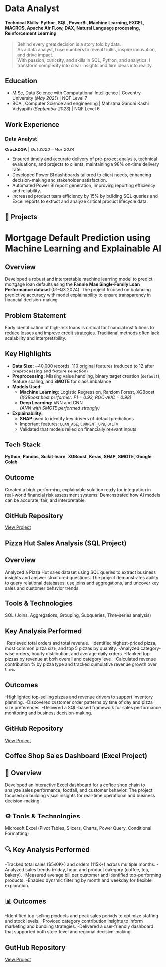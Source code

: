 # Data Analyst
#### Technical Skills: Python, SQL, PowerBi, Machine Learning, EXCEL, MACROS, Apache Air FLow, DAX, Natural Language processing, Reinforcement Learning
> Behind every great decision is a story told by data.  
> As a data analyst, I use numbers to reveal truths, inspire innovation, and drive impact.  
> With passion, curiosity, and skills in SQL, Python, and analytics, I transform complexity into clear insights and turn ideas into reality.

## Education
- M.Sc, Data Science with Computational Intelligence | Coventry University (_May 2025_)	| NQF Level 7							       		
- BCA , Computer Science and engineering	| Mahatma Gandhi Kashi Vidyapith (_September 2023_)	| NQF Level 6	        		

## Work Experience
### Data Analyst  
**CrackDSA** | *Oct 2023 – Mar 2024*

- Ensured timely and accurate delivery of pre-project analysis, technical evaluations, and projects to clients, maintaining a 98% on-time delivery rate.  
- Developed Power BI dashboards tailored to client needs, enhancing decision-making and stakeholder satisfaction.  
- Automated Power BI report generation, improving reporting efficiency and reliability.  
- Increased product team efficiency by 15% by building SQL queries and Excel reports to extract and analyze critical product lifecycle data.


## 💼 Projects
# Mortgage Default Prediction using Machine Learning and Explainable AI

## Overview  
Developed a robust and interpretable machine learning model to predict mortgage loan defaults using the **Fannie Mae Single-Family Loan Performance dataset** (Q1–Q3 2024). The project focused on balancing predictive accuracy with model explainability to ensure transparency in financial decision-making.

## Problem Statement  
Early identification of high-risk loans is critical for financial institutions to reduce losses and improve credit strategies. Traditional methods often lack scalability and interpretability.

## Key Highlights
- **Data Size:** ~40,000 records, 110 original features (reduced to 12 after preprocessing and feature selection)
- **Preprocessing:** Missing value handling, binary target creation (`default`), feature scaling, and **SMOTE** for class imbalance
- **Models Used:**
  - **Machine Learning:** Logistic Regression, Random Forest, XGBoost  
    *(XGBoost best performer: F1 = 0.93, ROC-AUC = 0.98)*
  - **Deep Learning:** ANN and CNN  
    *(ANN with SMOTE performed strongly)*
- **Explainability:**
  - **SHAP** used to identify key drivers of default predictions  
  - Important features: `LOAN_AGE`, `CURRENT_UPB`, `OCLTV`  
  - Validated that models relied on financially relevant inputs

## Tech Stack  
**Python**, **Pandas**, **Scikit-learn**, **XGBoost**, **Keras**, **SHAP**, **SMOTE**, **Google Colab**

## Outcome  
Created a high-performing, explainable solution ready for integration in real-world financial risk assessment systems. Demonstrated how AI models can be accurate, fair, and interpretable.

## GitHub Repository  
<a href="https://github.com/vivek-kumar24/Credit_Risk_Prediction_XAI" target="_blank">
  View Project
</a>

## Pizza Hut Sales Analysis (SQL Project)
## Overview
Analyzed a Pizza Hut sales dataset using SQL queries to extract business insights and answer structured questions. The project demonstrates ability to query relational databases, use joins and aggregations, and uncover key sales and customer behavior trends.

## Tools & Technologies
SQL (Joins, Aggregations, Grouping, Subqueries, Time-series analysis)

## Key Analysis Performed
-Retrieved total orders and total revenue.
-Identified highest-priced pizza, most common pizza size, and top 5 pizzas by quantity.
-Analyzed category-wise orders, hourly distribution, and average daily orders.
-Ranked top pizzas by revenue at both overall and category level.
-Calculated revenue contribution % by pizza type and tracked cumulative revenue growth over time.

## Outcomes
-Highlighted top-selling pizzas and revenue drivers to support inventory planning.
-Discovered customer order patterns by time of day and pizza size preferences.
-Delivered a SQL-based framework for sales performance monitoring and business decision-making.
## GitHub Repository  
<a href="https://github.com/vivek-kumar24/pizza-sales---SQL" target="_blank">
  View Project
</a> 

## Coffee Shop Sales Dashboard (Excel Project)
## 📌 Overview
Developed an interactive Excel dashboard for a coffee shop chain to analyze sales performance, footfall, and customer behavior. The project focused on building visual insights for real-time operational and business decision-making.

## ⚙️ Tools & Technologies
Microsoft Excel (Pivot Tables, Slicers, Charts, Power Query, Conditional Formatting)

## 🔍 Key Analysis Performed
-Tracked total sales ($540K+) and orders (115K+) across multiple months.
-Analyzed sales trends by day, hour, and product category (coffee, tea, bakery).
-Measured average bill per customer and identified top-performing products.
-Enabled dynamic filtering by month and weekday for flexible exploration.

## 📊 Outcomes
-Identified top-selling products and peak sales periods to optimize staffing and stock levels.
-Provided category contribution insights to inform marketing and bundling strategies.
-Delivered a user-friendly dashboard that supported both store-level and regional decision-making.

## GutHub Repository
<a href="https://github.com/vivek-kumar24/Coffee-Shop-Sales" target="_blank">
   View Project
</a>   
